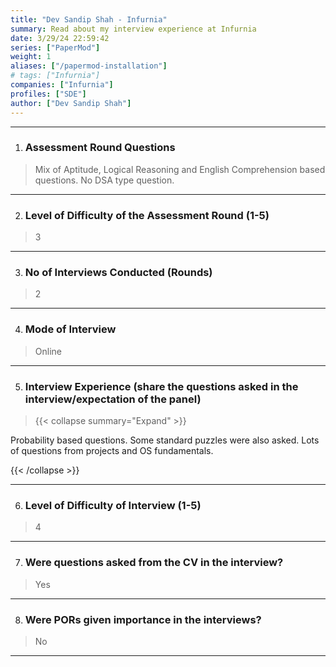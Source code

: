 ```yaml
---
title: "Dev Sandip Shah - Infurnia"
summary: Read about my interview experience at Infurnia
date: 3/29/24 22:59:42
series: ["PaperMod"]
weight: 1
aliases: ["/papermod-installation"]
# tags: ["Infurnia"]
companies: ["Infurnia"]
profiles: ["SDE"]
author: ["Dev Sandip Shah"]
---
```

---
1. ### Assessment Round Questions

> Mix of Aptitude, Logical Reasoning and English Comprehension based questions. No DSA type question.

---

2. ### Level of Difficulty of the Assessment Round (1-5)

> 3

---

3. ### No of Interviews Conducted (Rounds)

> 2

---

4. ### Mode of Interview

> Online

---

5. ### Interview Experience (share the questions asked in the interview/expectation of the panel)

> {{< collapse summary="Expand" >}}

Probability based questions. Some standard puzzles were also asked. Lots of questions from projects and OS fundamentals.

{{< /collapse >}}

---

6. ### Level of Difficulty of Interview (1-5)

> 4

---

7. ### Were questions asked from the CV in the interview?

> Yes

---

8. ### Were PORs given importance in the interviews?

> No

---

